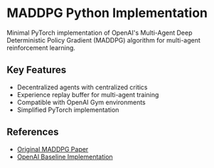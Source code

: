 # MADDPG Python Implementation

Minimal PyTorch implementation of OpenAI's Multi-Agent Deep Deterministic Policy Gradient (MADDPG) algorithm for multi-agent reinforcement learning.

## Key Features
- Decentralized agents with centralized critics
- Experience replay buffer for multi-agent training
- Compatible with OpenAI Gym environments
- Simplified PyTorch implementation


## References
- [Original MADDPG Paper](https://arxiv.org/abs/1706.02275)
- [OpenAI Baseline Implementation](https://github.com/openai/maddpg)

